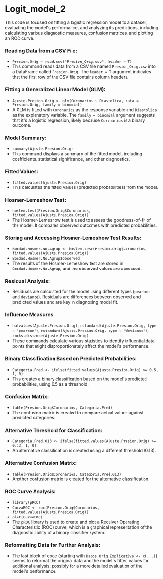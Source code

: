 # Logit_model_2

This code is focused on fitting a logistic regression model to a dataset, evaluating the model's performance, and analyzing its predictions, including calculating various diagnostic measures, confusion matrices, and plotting an ROC curve.

### Reading Data from a CSV File:

- `Presion.Orig = read.csv("Presion_Orig.csv", header = T)`
- This command reads data from a CSV file named `Presion_Orig.csv` into a DataFrame called `Presion.Orig`. The `header = T` argument indicates that the first row of the CSV file contains column headers.

### Fitting a Generalized Linear Model (GLM):

- `Ajuste.Presion.Orig <- glm(Coronarios ~ Diastolica, data = Presion.Orig, family = binomial)`
- A GLM is fitted with `Coronarios` as the response variable and `Diastolica` as the explanatory variable. The `family = binomial` argument suggests that it's a logistic regression, likely because `Coronarios` is a binary outcome.

### Model Summary:

- `summary(Ajuste.Presion.Orig)`
- This command displays a summary of the fitted model, including coefficients, statistical significance, and other diagnostics.

### Fitted Values:

- `fitted.values(Ajuste.Presion.Orig)`
- This calculates the fitted values (predicted probabilities) from the model.

### Hosmer-Lemeshow Test:

- `hoslem.test(Presion.Orig$Coronarios, fitted.values(Ajuste.Presion.Orig))`
- The Hosmer-Lemeshow test is used to assess the goodness-of-fit of the model. It compares observed outcomes with predicted probabilities.

### Storing and Accessing Hosmer-Lemeshow Test Results:

- `Bondad.Hosmer.No.Agrup <- hoslem.test(Presion.Orig$Coronarios, fitted.values(Ajuste.Presion.Orig))`
- `Bondad.Hosmer.No.Agrup$observed`
- The results of the Hosmer-Lemeshow test are stored in `Bondad.Hosmer.No.Agrup`, and the observed values are accessed.

### Residual Analysis:

- Residuals are calculated for the model using different types (`pearson` and `deviance`). Residuals are differences between observed and predicted values and are key in diagnosing model fit.

### Influence Measures:

- `hatvalues(Ajuste.Presion.Orig)`, `rstandard(Ajuste.Presion.Orig, type = "pearson")`, `rstandard(Ajuste.Presion.Orig, type = "deviance")`, `cooks.distance(Ajuste.Presion.Orig)`
- These commands calculate various statistics to identify influential data points that might disproportionately affect the model's performance.

### Binary Classification Based on Predicted Probabilities:

- `Categoria.Pred <- ifelse(fitted.values(Ajuste.Presion.Orig) >= 0.5, 1, 0)`
- This creates a binary classification based on the model's predicted probabilities, using 0.5 as a threshold.

### Confusion Matrix:

- `table(Presion.Orig$Coronarios, Categoria.Pred)`
- The confusion matrix is created to compare actual values against predicted categories.

### Alternative Threshold for Classification:

- `Categoria.Pred.013 <- ifelse(fitted.values(Ajuste.Presion.Orig) >= 0.13, 1, 0)`
- An alternative classification is created using a different threshold (0.13).

### Alternative Confusion Matrix:

- `table(Presion.Orig$Coronarios, Categoria.Pred.013)`
- Another confusion matrix is created for the alternative classification.

### ROC Curve Analysis:

- `library(pROC)`
- `CurvaROC <- roc(Presion.Orig$Coronarios, fitted.values(Ajuste.Presion.Orig))`
- `plot(CurvaROC)`
- The `pROC` library is used to create and plot a Receiver Operating Characteristic (ROC) curve, which is a graphical representation of the diagnostic ability of a binary classifier system.

### Reformatting Data for Further Analysis:

- The last block of code (starting with `Datos.Orig.Explicativa <- c(...)`) seems to reformat the original data and the model's fitted values for additional analysis, possibly for a more detailed evaluation of the model's performance.
